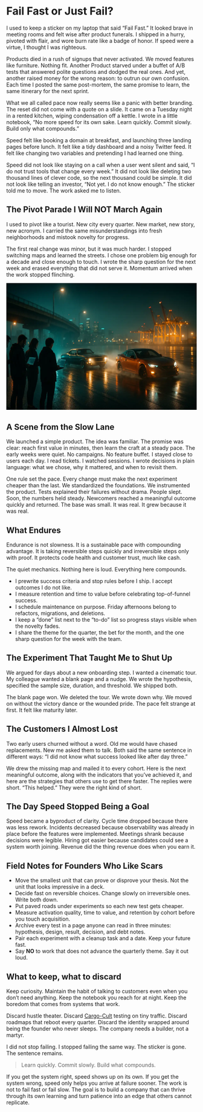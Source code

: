 # Fail Fast or Just Fail?

I used to keep a sticker on my laptop that said “Fail Fast.” It looked brave in meeting rooms and felt wise after product funerals. I shipped in a hurry, pivoted with flair, and wore burn rate like a badge of honor. If speed were a virtue, I thought I was righteous.

Products died in a rush of signups that never activated. We moved features like furniture. Nothing fit. Another Product starved under a buffet of A/B tests that answered polite questions and dodged the real ones. And yet, another raised money for the wrong reason: to outrun our own confusion. Each time I posted the same post-mortem, the same promise to learn, the same itinerary for the next sprint.

What we all called pace now really seems like a panic with better branding. The reset did not come with a quote on a slide. It came on a Tuesday night in a rented kitchen, wiping condensation off a kettle. I wrote in a little notebook, “No more speed for its own sake. Learn quickly. Commit slowly. Build only what compounds.”

Speed felt like booking a domain at breakfast, and launching three landing pages before lunch. It felt like a tidy dashboard and a noisy Twitter feed. It felt like changing two variables and pretending I had learned one thing.

Speed did not look like staying on a call when a user went silent and said, “I do not trust tools that change every week.” It did not look like deleting two thousand lines of clever code, so the next thousand could be simple. It did not look like telling an investor, “Not yet. I do not know enough.” The sticker told me to move. The work asked me to listen.

## The Pivot Parade I Will NOT March Again

I used to pivot like a tourist. New city every quarter. New market, new story, new acronym. I carried the same misunderstandings into fresh neighborhoods and mistook novelty for progress.

The first real change was minor, but it was much harder. I stopped switching maps and learned the streets. I chose one problem big enough for a decade and close enough to touch. I wrote the sharp question for the next week and erased everything that did not serve it. Momentum arrived when the work stopped flinching.

<img class="full" src="/static/2025/fast-furious-startups.webp" alt="Fast & Furous - Startups" loading="lazy">

## A Scene from the Slow Lane

We launched a simple product. The idea was familiar. The promise was clear: reach first value in minutes, then learn the craft at a steady pace. The early weeks were quiet. No campaigns. No feature buffet. I stayed close to users each day. I read tickets. I watched sessions. I wrote decisions in plain language: what we chose, why it mattered, and when to revisit them.

One rule set the pace. Every change must make the next experiment cheaper than the last. We standardized the foundations. We instrumented the product. Tests explained their failures without drama. People slept. Soon, the numbers held steady. Newcomers reached a meaningful outcome quickly and returned. The base was small. It was real. It grew because it was real.

## What Endures

Endurance is not slowness. It is a sustainable pace with compounding advantage. It is taking reversible steps quickly and irreversible steps only with proof. It protects code health and customer trust, much like cash.

The quiet mechanics. Nothing here is loud. Everything here compounds.

- I prewrite success criteria and stop rules before I ship. I accept outcomes I do not like.
- I measure retention and time to value before celebrating top-of-funnel success.
- I schedule maintenance on purpose. Friday afternoons belong to refactors, migrations, and deletions.
- I keep a “done” list next to the “to-do” list so progress stays visible when the novelty fades.
- I share the theme for the quarter, the bet for the month, and the one sharp question for the week with the team.

## The Experiment That Taught Me to Shut Up

We argued for days about a new onboarding step. I wanted a cinematic tour. My colleague wanted a blank page and a nudge. We wrote the hypothesis, specified the sample size, duration, and threshold. We shipped both.

The blank page won. We deleted the tour. We wrote down why. We moved on without the victory dance or the wounded pride. The pace felt strange at first. It felt like maturity later.

## The Customers I Almost Lost

Two early users churned without a word. Old me would have chased replacements. New me asked them to talk. Both said the same sentence in different ways: “I did not know what success looked like after day three.”

We drew the missing map and mailed it to every cohort. Here is the next meaningful outcome, along with the indicators that you’ve achieved it, and here are the strategies that others use to get there faster. The replies were short. “This helped.” They were the right kind of short.

## The Day Speed Stopped Being a Goal

Speed became a byproduct of clarity. Cycle time dropped because there was less rework. Incidents decreased because observability was already in place before the features were implemented. Meetings shrank because decisions were legible. Hiring got easier because candidates could see a system worth joining. Revenue did the thing revenue does when you earn it.

## Field Notes for Founders Who Like Scars

- Move the smallest unit that can prove or disprove your thesis. Not the unit that looks impressive in a deck.
- Decide fast on reversible choices. Change slowly on irreversible ones. Write both down.
- Put paved roads under experiments so each new test gets cheaper.
- Measure activation quality, time to value, and retention by cohort before you touch acquisition.
- Archive every test in a page anyone can read in three minutes: hypothesis, design, result, decision, and debt notes.
- Pair each experiment with a cleanup task and a date. Keep your future fast.
- Say **NO** to work that does not advance the quarterly theme. Say it out loud.

## What to keep, what to discard

Keep curiosity. Maintain the habit of talking to customers even when you don’t need anything. Keep the notebook you reach for at night. Keep the boredom that comes from systems that work.

Discard hustle theater. Discard [Cargo-Cult](/2024/cargo-cult/) testing on tiny traffic. Discard roadmaps that reboot every quarter. Discard the identity wrapped around being the founder who never sleeps. The company needs a builder, not a martyr.

I did not stop failing. I stopped failing the same way. The sticker is gone. The sentence remains.

> Learn quickly. Commit slowly. Build what compounds.

If you get the system right, speed shows up on its own. If you get the system wrong, speed only helps you arrive at failure sooner. The work is not to fail fast or fail slow. The goal is to build a company that can thrive through its own learning and turn patience into an edge that others cannot replicate.
